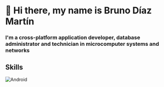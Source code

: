 # 👋 Hi there, my name is Bruno Díaz Martín
### I'm a cross-platform application developer, database administrator and technician in microcomputer systems and networks

## Skills
![Android](https://img.shields.io/badge/Android-3DDc84?style-for-the-badge&logo=android&logoColor=white&labelColor=101010)</br>


